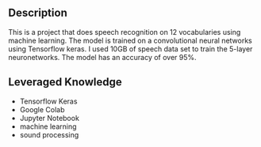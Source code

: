 ## Description

This is a project that does speech recognition on 12 vocabularies using machine learning. The model is trained on a convolutional  neural networks using Tensorflow keras. I used 10GB of speech data set to train the 5-layer neuronetworks. The model has an accuracy of over 95%.

## Leveraged Knowledge
* Tensorflow Keras
* Google Colab
* Jupyter Notebook
* machine learning
* sound processing
 
